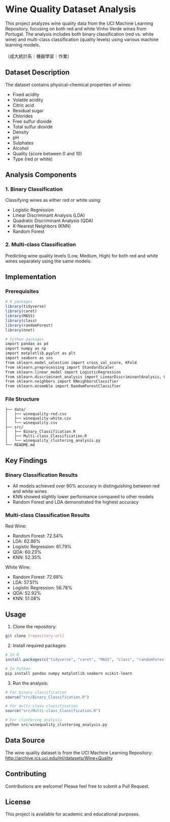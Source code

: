 # Wine Quality Dataset Analysis 

This project analyzes wine quality data from the UCI Machine Learning Repository, focusing on both red and white Vinho Verde wines from Portugal. The analysis includes both binary classification (red vs. white wine) and multi-class classification (quality levels) using various machine learning models.<br>
<br>
（成大統計系｜機器學習｜作業）

## Dataset Description
The dataset contains physical-chemical properties of wines:
- Fixed acidity
- Volatile acidity
- Citric acid
- Residual sugar
- Chlorides
- Free sulfur dioxide
- Total sulfur dioxide
- Density
- pH
- Sulphates
- Alcohol
- Quality (score between 0 and 10)
- Type (red or white)

## Analysis Components

### 1. Binary Classification
Classifying wines as either red or white using:
- Logistic Regression
- Linear Discriminant Analysis (LDA)
- Quadratic Discriminant Analysis (QDA)
- K-Nearest Neighbors (KNN)
- Random Forest

### 2. Multi-class Classification
Predicting wine quality levels (Low, Medium, High) for both red and white wines separately using the same models.

## Implementation

### Prerequisites
```R
# R packages
library(tidyverse)
library(caret)
library(MASS)
library(class)
library(randomForest)
library(nnet)

# Python packages
import pandas as pd
import numpy as np
import matplotlib.pyplot as plt
import seaborn as sns
from sklearn.model_selection import cross_val_score, KFold
from sklearn.preprocessing import StandardScaler
from sklearn.linear_model import LogisticRegression
from sklearn.discriminant_analysis import LinearDiscriminantAnalysis, QuadraticDiscriminantAnalysis
from sklearn.neighbors import KNeighborsClassifier
from sklearn.ensemble import RandomForestClassifier
```

### File Structure
```
├── data/
│   ├── winequality-red.csv
│   ├── winequality-white.csv
│   └── winequality.csv
├── src/
│   ├── Binary_Classification.R
│   ├── Multi-class_Classification.R
│   └── winequality_clustering_analysis.py
└── README.md
```

## Key Findings

### Binary Classification Results
- All models achieved over 90% accuracy in distinguishing between red and white wines
- KNN showed slightly lower performance compared to other models
- Random Forest and LDA demonstrated the highest accuracy

### Multi-class Classification Results
Red Wine:
- Random Forest: 72.54%
- LDA: 62.86%
- Logistic Regression: 61.79%
- QDA: 60.23%
- KNN: 52.35%

White Wine:
- Random Forest: 72.68%
- LDA: 57.51%
- Logistic Regression: 56.78%
- QDA: 52.92%
- KNN: 51.08%

## Usage

1. Clone the repository:
```bash
git clone [repository-url]
```

2. Install required packages:
```R
# In R
install.packages(c("tidyverse", "caret", "MASS", "class", "randomForest", "nnet"))
```
```python
# In Python
pip install pandas numpy matplotlib seaborn scikit-learn
```

3. Run the analysis:
```R
# For binary classification
source("src/Binary_Classification.R")

# For multi-class classification
source("src/Multi-class_Classification.R")
```
```python
# For clustering analysis
python src/winequality_clustering_analysis.py
```

## Data Source
The wine quality dataset is from the UCI Machine Learning Repository:
http://archive.ics.uci.edu/ml/datasets/Wine+Quality

## Contributing
Contributions are welcome! Please feel free to submit a Pull Request.

## License
This project is available for academic and educational purposes.
